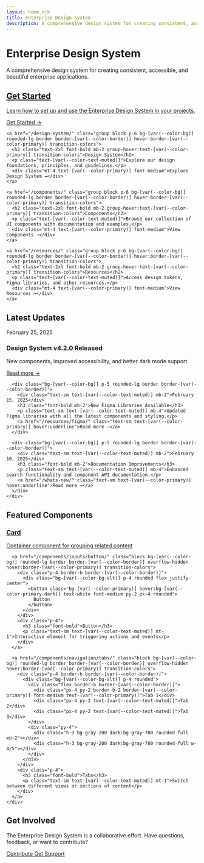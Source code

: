 ```yaml
---
layout: home.njk
title: Enterprise Design System
description: A comprehensive design system for creating consistent, accessible, and beautiful enterprise applications
---
```


<div class="max-w-4xl mx-auto">
  <div class="text-center mb-12">
    <h1 class="text-4xl md:text-5xl font-bold mb-4">Enterprise Design System</h1>
    <p class="text-xl text-[var(--color-text-muted)] max-w-2xl mx-auto">A comprehensive design system for creating consistent, accessible, and beautiful enterprise applications.</p>
  </div>

  <div class="grid grid-cols-1 md:grid-cols-2 gap-6 mb-12">
    <a href="/get-started/" class="group block p-6 bg-[var(--color-bg)] rounded-lg border border-[var(--color-border)] hover:border-[var(--color-primary)] transition-colors">
      <h2 class="text-2xl font-bold mb-2 group-hover:text-[var(--color-primary)] transition-colors">Get Started</h2>
      <p class="text-[var(--color-text-muted)]">Learn how to set up and use the Enterprise Design System in your projects.</p>
      <div class="mt-4 text-[var(--color-primary)] font-medium">Get Started →</div>
    </a>
    
    <a href="/design-system/" class="group block p-6 bg-[var(--color-bg)] rounded-lg border border-[var(--color-border)] hover:border-[var(--color-primary)] transition-colors">
      <h2 class="text-2xl font-bold mb-2 group-hover:text-[var(--color-primary)] transition-colors">Design System</h2>
      <p class="text-[var(--color-text-muted)]">Explore our design foundations, principles, and guidelines.</p>
      <div class="mt-4 text-[var(--color-primary)] font-medium">Explore Design System →</div>
    </a>
    
    <a href="/components/" class="group block p-6 bg-[var(--color-bg)] rounded-lg border border-[var(--color-border)] hover:border-[var(--color-primary)] transition-colors">
      <h2 class="text-2xl font-bold mb-2 group-hover:text-[var(--color-primary)] transition-colors">Components</h2>
      <p class="text-[var(--color-text-muted)]">Browse our collection of UI components with documentation and examples.</p>
      <div class="mt-4 text-[var(--color-primary)] font-medium">View Components →</div>
    </a>
    
    <a href="/resources/" class="group block p-6 bg-[var(--color-bg)] rounded-lg border border-[var(--color-border)] hover:border-[var(--color-primary)] transition-colors">
      <h2 class="text-2xl font-bold mb-2 group-hover:text-[var(--color-primary)] transition-colors">Resources</h2>
      <p class="text-[var(--color-text-muted)]">Access design tokens, Figma libraries, and other resources.</p>
      <div class="mt-4 text-[var(--color-primary)] font-medium">View Resources →</div>
    </a>
  </div>

  <div class="mb-16">
    <h2 class="text-2xl font-bold mb-6 text-center">Latest Updates</h2>
    <div class="grid grid-cols-1 md:grid-cols-3 gap-6">
      <div class="bg-[var(--color-bg)] p-5 rounded-lg border border-[var(--color-border)]">
        <div class="text-sm text-[var(--color-text-muted)] mb-2">February 25, 2025</div>
        <h3 class="font-bold mb-2">Design System v4.2.0 Released</h3>
        <p class="text-sm text-[var(--color-text-muted)] mb-4">New components, improved accessibility, and better dark mode support.</p>
        <a href="/releases/4.2.0/" class="text-sm text-[var(--color-primary)] hover:underline">Read more →</a>
      </div>
      
      <div class="bg-[var(--color-bg)] p-5 rounded-lg border border-[var(--color-border)]">
        <div class="text-sm text-[var(--color-text-muted)] mb-2">February 15, 2025</div>
        <h3 class="font-bold mb-2">New Figma Libraries Available</h3>
        <p class="text-sm text-[var(--color-text-muted)] mb-4">Updated Figma libraries with all the latest components and styling.</p>
        <a href="/resources/figma/" class="text-sm text-[var(--color-primary)] hover:underline">Read more →</a>
      </div>
      
      <div class="bg-[var(--color-bg)] p-5 rounded-lg border border-[var(--color-border)]">
        <div class="text-sm text-[var(--color-text-muted)] mb-2">February 10, 2025</div>
        <h3 class="font-bold mb-2">Documentation Improvements</h3>
        <p class="text-sm text-[var(--color-text-muted)] mb-4">Enhanced search functionality and component API documentation.</p>
        <a href="/whats-new/" class="text-sm text-[var(--color-primary)] hover:underline">Read more →</a>
      </div>
    </div>
  </div>

  <div class="mb-16">
    <h2 class="text-2xl font-bold mb-6 text-center">Featured Components</h2>
    <div class="grid grid-cols-1 md:grid-cols-3 gap-6">
      <a href="/components/layout/card/" class="block bg-[var(--color-bg)] rounded-lg border border-[var(--color-border)] overflow-hidden hover:border-[var(--color-primary)] transition-colors">
        <div class="p-4 border-b border-[var(--color-border)]">
          <div class="bg-[var(--color-bg-alt)] p-4 rounded">
            <div class="bg-white dark:bg-gray-800 p-4 rounded border border-[var(--color-border)] shadow-sm">
              <div class="h-4 bg-gray-200 dark:bg-gray-700 rounded-full w-1/2 mb-3"></div>
              <div class="h-3 bg-gray-200 dark:bg-gray-700 rounded-full mb-2"></div>
              <div class="h-3 bg-gray-200 dark:bg-gray-700 rounded-full w-4/5"></div>
            </div>
          </div>
        </div>
        <div class="p-4">
          <h3 class="font-bold">Card</h3>
          <p class="text-sm text-[var(--color-text-muted)] mt-1">Container component for grouping related content</p>
        </div>
      </a>
      
      <a href="/components/inputs/button/" class="block bg-[var(--color-bg)] rounded-lg border border-[var(--color-border)] overflow-hidden hover:border-[var(--color-primary)] transition-colors">
        <div class="p-4 border-b border-[var(--color-border)]">
          <div class="bg-[var(--color-bg-alt)] p-4 rounded flex justify-center">
            <button class="bg-[var(--color-primary)] hover:bg-[var(--color-primary-dark)] text-white font-medium py-2 px-4 rounded">
              Button
            </button>
          </div>
        </div>
        <div class="p-4">
          <h3 class="font-bold">Button</h3>
          <p class="text-sm text-[var(--color-text-muted)] mt-1">Interactive element for triggering actions and events</p>
        </div>
      </a>
      
      <a href="/components/navigation/tabs/" class="block bg-[var(--color-bg)] rounded-lg border border-[var(--color-border)] overflow-hidden hover:border-[var(--color-primary)] transition-colors">
        <div class="p-4 border-b border-[var(--color-border)]">
          <div class="bg-[var(--color-bg-alt)] p-4 rounded">
            <div class="flex border-b border-[var(--color-border)]">
              <div class="px-4 py-2 border-b-2 border-[var(--color-primary)] font-medium text-[var(--color-primary)]">Tab 1</div>
              <div class="px-4 py-2 text-[var(--color-text-muted)]">Tab 2</div>
              <div class="px-4 py-2 text-[var(--color-text-muted)]">Tab 3</div>
            </div>
            <div class="py-4">
              <div class="h-3 bg-gray-200 dark:bg-gray-700 rounded-full mb-2"></div>
              <div class="h-3 bg-gray-200 dark:bg-gray-700 rounded-full w-4/5"></div>
            </div>
          </div>
        </div>
        <div class="p-4">
          <h3 class="font-bold">Tabs</h3>
          <p class="text-sm text-[var(--color-text-muted)] mt-1">Switch between different views or sections of content</p>
        </div>
      </a>
    </div>
  </div>

  <div>
    <h2 class="text-2xl font-bold mb-6 text-center">Get Involved</h2>
    <div class="bg-[var(--color-bg-alt)] rounded-lg border border-[var(--color-border)] p-8 text-center">
      <p class="text-lg mb-6">The Enterprise Design System is a collaborative effort. Have questions, feedback, or want to contribute?</p>
      <div class="flex flex-col md:flex-row justify-center gap-4">
        <a href="/contribute/" class="inline-flex items-center justify-center px-5 py-3 border border-transparent text-base font-medium rounded-md text-white bg-[var(--color-primary)] hover:bg-[var(--color-primary-dark)]">
          Contribute
        </a>
        <a href="/support/" class="inline-flex items-center justify-center px-5 py-3 border border-[var(--color-border)] text-base font-medium rounded-md bg-[var(--color-bg)] text-[var(--color-text)] hover:bg-[var(--color-bg-alt)]">
          Get Support
        </a>
      </div>
    </div>
  </div>
</div>